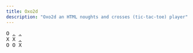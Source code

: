 ```yaml
---
title: Oxo2d 
description: "Oxo2d an HTML noughts and crosses (tic-tac-toe) player"
---
```


<pre class="oxo2d">
O <a href="../7l/">.</a> <a href="../7m/">.</a>
X X <a href="../1d/">.</a>
O O X
</pre>

